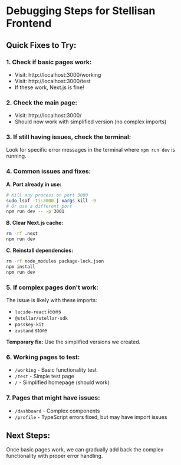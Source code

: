 # Debugging Steps for Stellisan Frontend

## Quick Fixes to Try:

### 1. Check if basic pages work:
- Visit: http://localhost:3000/working
- Visit: http://localhost:3000/test
- If these work, Next.js is fine!

### 2. Check the main page:
- Visit: http://localhost:3000/
- Should now work with simplified version (no complex imports)

### 3. If still having issues, check the terminal:
Look for specific error messages in the terminal where `npm run dev` is running.

### 4. Common issues and fixes:

**A. Port already in use:**
```bash
# Kill any process on port 3000
sudo lsof -ti:3000 | xargs kill -9
# Or use a different port
npm run dev -- -p 3001
```

**B. Clear Next.js cache:**
```bash
rm -rf .next
npm run dev
```

**C. Reinstall dependencies:**
```bash
rm -rf node_modules package-lock.json
npm install
npm run dev
```

### 5. If complex pages don't work:
The issue is likely with these imports:
- `lucide-react` icons
- `@stellar/stellar-sdk` 
- `passkey-kit`
- `zustand` store

**Temporary fix:** Use the simplified versions we created.

### 6. Working pages to test:
- `/working` - Basic functionality test
- `/test` - Simple test page  
- `/` - Simplified homepage (should work)

### 7. Pages that might have issues:
- `/dashboard` - Complex components
- `/profile` - TypeScript errors fixed, but may have import issues

## Next Steps:
Once basic pages work, we can gradually add back the complex functionality with proper error handling. 